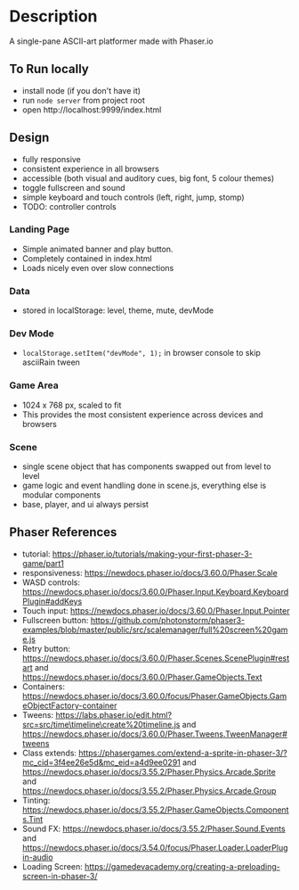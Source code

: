 # Description

A single-pane ASCII-art platformer made with Phaser.io

## To Run locally
- install node (if you don't have it)
- run `node server` from project root
- open http://localhost:9999/index.html

## Design
- fully responsive
- consistent experience in all browsers
- accessible (both visual and auditory cues, big font, 5 colour themes)
- toggle fullscreen and sound
- simple keyboard and touch controls (left, right, jump, stomp)
- TODO: controller controls

### Landing Page
- Simple animated banner and play button.
- Completely contained in index.html
- Loads nicely even over slow connections

### Data
- stored in localStorage: level, theme, mute, devMode

### Dev Mode
- `localStorage.setItem("devMode", 1);` in browser console to skip asciiRain tween

### Game Area
- 1024 x 768 px, scaled to fit
- This provides the most consistent experience across devices and browsers

### Scene
- single scene object that has components swapped out from level to level
- game logic and event handling done in scene.js, everything else is modular components
- base, player, and ui always persist

## Phaser References
- tutorial: https://phaser.io/tutorials/making-your-first-phaser-3-game/part1
- responsiveness: https://newdocs.phaser.io/docs/3.60.0/Phaser.Scale
- WASD controls: https://newdocs.phaser.io/docs/3.60.0/Phaser.Input.Keyboard.KeyboardPlugin#addKeys
- Touch input: https://newdocs.phaser.io/docs/3.60.0/Phaser.Input.Pointer
- Fullscreen button: https://github.com/photonstorm/phaser3-examples/blob/master/public/src/scalemanager/full%20screen%20game.js
- Retry button: https://newdocs.phaser.io/docs/3.60.0/Phaser.Scenes.ScenePlugin#restart
    and https://newdocs.phaser.io/docs/3.60.0/Phaser.GameObjects.Text
- Containers: https://newdocs.phaser.io/docs/3.60.0/focus/Phaser.GameObjects.GameObjectFactory-container
- Tweens: https://labs.phaser.io/edit.html?src=src/time\timeline\create%20timeline.js
    and https://newdocs.phaser.io/docs/3.60.0/Phaser.Tweens.TweenManager#tweens
- Class extends: https://phasergames.com/extend-a-sprite-in-phaser-3/?mc_cid=3f4ee26e5d&mc_eid=a4d9ee0291
    and https://newdocs.phaser.io/docs/3.55.2/Phaser.Physics.Arcade.Sprite
    and https://newdocs.phaser.io/docs/3.55.2/Phaser.Physics.Arcade.Group
- Tinting: https://newdocs.phaser.io/docs/3.55.2/Phaser.GameObjects.Components.Tint
- Sound FX: https://newdocs.phaser.io/docs/3.55.2/Phaser.Sound.Events and
    https://newdocs.phaser.io/docs/3.54.0/focus/Phaser.Loader.LoaderPlugin-audio
- Loading Screen: https://gamedevacademy.org/creating-a-preloading-screen-in-phaser-3/